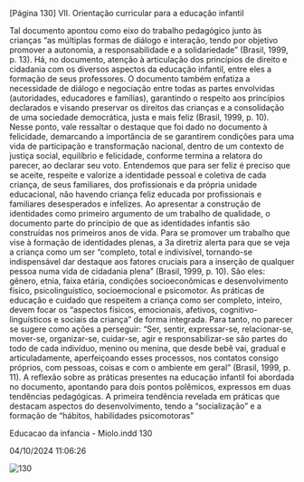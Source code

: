 [Página 130]
VII. Orientação curricular para a educação infantil

Tal documento apontou como eixo do trabalho pedagógico junto
às crianças “as múltiplas formas de diálogo e interação, tendo por objetivo promover a autonomia, a responsabilidade e a solidariedade”
(Brasil, 1999, p. 13).
Há, no documento, atenção à articulação dos princípios de direito
e cidadania com os diversos aspectos da educação infantil, entre eles a
formação de seus professores. O documento também enfatiza a necessidade de diálogo e negociação entre todas as partes envolvidas (autoridades, educadores e famílias), garantindo o respeito aos princípios
declarados e visando preservar os direitos das crianças e a consolidação de uma sociedade democrática, justa e mais feliz (Brasil, 1999,
p. 10).
Nesse ponto, vale ressaltar o destaque que foi dado no documento
à felicidade, demarcando a importância de se garantirem condições
para uma vida de participação e transformação nacional, dentro de um
contexto de justiça social, equilíbrio e felicidade, conforme termina a relatora do parecer, ao declarar seu voto.
Entendemos que para ser feliz é preciso que se aceite, respeite e
valorize a identidade pessoal e coletiva de cada criança, de seus familiares, dos profissionais e da própria unidade educacional, não
havendo criança feliz educada por profissionais e familiares desesperados e infelizes.
Ao apresentar a construção de identidades como primeiro argumento de um trabalho de qualidade, o documento parte do princípio
de que as identidades infantis são construídas nos primeiros anos de
vida. Para se promover um trabalho que vise à formação de identidades plenas, a 3a diretriz alerta para que se veja a criança como um ser
“completo, total e indivisível, tornando-se indispensável dar destaque
aos fatores cruciais para a inserção de qualquer pessoa numa vida de
cidadania plena” (Brasil, 1999, p. 10). São eles: gênero, etnia, faixa
etária, condições socioeconômicas e desenvolvimento físico, psicolinguístico, socioemocional e psicomotor.
As práticas de educação e cuidado que respeitem a criança como
ser completo, inteiro, devem focar os “aspectos físicos, emocionais,
afetivos, cognitivo-linguísticos e sociais da criança” de forma integrada. Para tanto, no parecer se sugere como ações a perseguir: “Ser,
sentir, expressar-se, relacionar-se, mover-se, organizar-se, cuidar-se,
agir e responsabilizar-se são partes do todo de cada indivíduo, menino
ou menina, que desde bebê vai, gradual e articuladamente, aperfeiçoando esses processos, nos contatos consigo próprios, com pessoas,
coisas e com o ambiente em geral” (Brasil, 1999, p. 11).
A reflexão sobre as práticas presentes na educação infantil foi
abordada no documento, apontando para dois pontos polêmicos, expressos em duas tendências pedagógicas. A primeira tendência revelada em práticas que destacam aspectos do desenvolvimento, tendo
a “socialização” e a formação de “hábitos, habilidades psicomotoras”


Educacao da infancia - Miolo.indd 130

04/10/2024 11:06:26

![130](./img/page_130-01.jpg)
